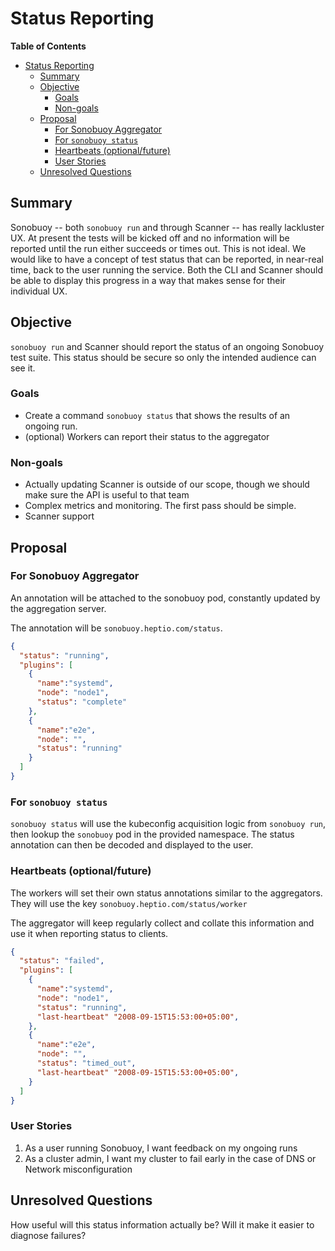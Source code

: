 # Status Reporting

<!-- markdown-toc start - Don't edit this section. Run M-x markdown-toc-refresh-toc -->
**Table of Contents**

- [Status Reporting](#status-reporting)
    - [Summary](#summary)
    - [Objective](#objective)
        - [Goals](#goals)
        - [Non-goals](#non-goals)
    - [Proposal](#proposal)
        - [For Sonobuoy Aggregator](#for-sonobuoy-aggregator)
        - [For `sonobuoy status`](#for-sonobuoy-status)
        - [Heartbeats (optional/future)](#heartbeats-optionalfuture)
        - [User Stories](#user-stories)
    - [Unresolved Questions](#unresolved-questions)

<!-- markdown-toc end -->

## Summary

Sonobuoy -- both `sonobuoy run` and through Scanner -- has really lackluster UX.
At present the tests will be kicked off and no information will be reported
until the run either succeeds or times out. This is not ideal. We would like to
have a concept of test status that can be reported, in near-real time, back to
the user running the service. Both the CLI and Scanner should be able to display
this progress in a way that makes sense for their individual UX.

## Objective

`sonobuoy run` and Scanner should report the status of an ongoing Sonobuoy test suite.
This status should be secure so only the intended audience can see it.

### Goals

* Create a command `sonobuoy status` that shows the results of an ongoing run.
* (optional) Workers can report their status to the aggregator

### Non-goals

* Actually updating Scanner is outside of our scope, though we should make sure
  the API is useful to that team
* Complex metrics and monitoring. The first pass should be simple.
* Scanner support

## Proposal

### For Sonobuoy Aggregator

An annotation will be attached to the sonobuoy pod, constantly updated by the
aggregation server.

The annotation will be `sonobuoy.heptio.com/status`.

```json
{
  "status": "running",
  "plugins": [
    {
      "name":"systemd",
      "node": "node1",
      "status": "complete"
    },
    {
      "name":"e2e",
      "node": "",
      "status": "running"
    }
  ]
}

```

### For `sonobuoy status`

`sonobuoy status` will use the kubeconfig acquisition logic from `sonobuoy run`,
then lookup the `sonobuoy` pod in the provided namespace. The status annotation can
then be decoded and displayed to the user.

### Heartbeats (optional/future)

The workers will set their own status annotations similar to the aggregators.
They will use the key `sonobuoy.heptio.com/status/worker`

The aggregator will keep regularly collect and collate this information and use
it when reporting status to clients.


```json
{
  "status": "failed",
  "plugins": [
    {
      "name":"systemd",
      "node": "node1",
      "status": "running",
      "last-heartbeat" "2008-09-15T15:53:00+05:00",
    },
    {
      "name":"e2e",
      "node": "",
      "status": "timed_out",
      "last-heartbeat" "2008-09-15T15:53:00+05:00",
    }
  ]
}
```

### User Stories

1. As a user running Sonobuoy, I want feedback on my ongoing runs
2. As a cluster admin, I want my cluster to fail early in the case of DNS or
   Network misconfiguration

## Unresolved Questions

How useful will this status information actually be? Will it make it easier to diagnose failures?
